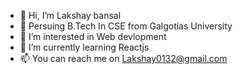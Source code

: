 - 👋 Hi, I’m Lakshay bansal
- 📠 Persuing B.Tech In CSE from Galgotias University
- 👀 I’m interested in Web devlopment
- 🌱 I’m currently learning Reactjs
- 📫 You can reach me on Lakshay0132@gmail.com

<!---
Lakshay0132/Lakshay0132 is a ✨ special ✨ repository because its `README.md` (this file) appears on your GitHub profile.
You can click the Preview link to take a look at your changes.
--->
